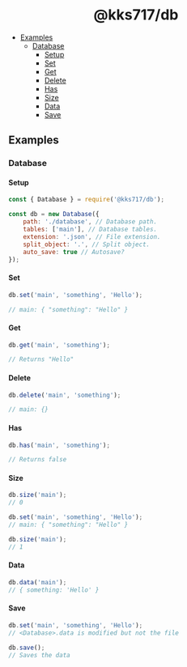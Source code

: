 <h1 align='center'>@kks717/db</h1>

- [Examples](#examples)
	- [Database](#keyvalue)
		- [Setup](#setup)
		- [Set](#set)
		- [Get](#get)
		- [Delete](#delete)
		- [Has](#has)
		- [Size](#size)
		- [Data](#data)
		- [Save](#save)

## Examples

### Database

#### Setup

```js
const { Database } = require('@kks717/db');

const db = new Database({
	path: './database', // Database path.
	tables: ['main'], // Database tables.
	extension: '.json', // File extension.
	split_object: '.', // Split object.
	auto_save: true // Autosave?
});
```

 #### Set
 ```js
 db.set('main', 'something', 'Hello');

// main: { "something": "Hello" }
 ```

 #### Get
 ```js
 db.get('main', 'something');

 // Returns "Hello"
 ```

 #### Delete
 ```js
 db.delete('main', 'something');

 // main: {}
 ```

 #### Has
```js
db.has('main', 'something');

// Returns false
```
#### Size
```js
db.size('main');
// 0

db.set('main', 'something', 'Hello');
// main: { "something": "Hello" }

db.size('main');
// 1
```

#### Data
```js
db.data('main');
// { something: 'Hello' }
```

#### Save
```js
db.set('main', 'something', 'Hello');
// <Database>.data is modified but not the file

db.save();
// Saves the data
```